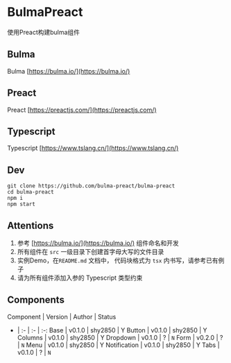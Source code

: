 # BulmaPreact
使用Preact构建bulma组件

## Bulma
Bulma [https://bulma.io/](https://bulma.io/)

## Preact
Preact [https://preactjs.com/](https://preactjs.com/)

## Typescript
Typescript [https://www.tslang.cn/](https://www.tslang.cn/)

## Dev
```shell
git clone https://github.com/bulma-preact/bulma-preact
cd bulma-preact
npm i
npm start
```

## Attentions
1. 参考 [https://bulma.io/](https://bulma.io/) 组件命名和开发 
2. 所有组件在 `src` 一级目录下创建首字母大写的文件目录 
3. 实例Demo，在`README.md` 文档中， 代码块格式为 `tsx` 内书写，请参考已有例子
4. 请为所有组件添加入参的 Typescript 类型约束

## Components
Component | Version | Author | Status 
 - | :- | :- | :-: 
Base | v0.1.0 | shy2850 | Y
Button | v0.1.0 | shy2850 | Y
Columns | v0.1.0 | shy2850 | Y
Dropdown | v0.1.0 | ? | `N`
Form | v0.2.0 | ? | `N`
Menu | v0.1.0 | shy2850 | Y
Notification | v0.1.0 | shy2850 | Y
Tabs | v0.1.0 | ? | `N`

